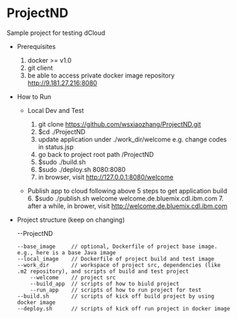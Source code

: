 ProjectND
=========

Sample project for testing dCloud


* Prerequisites
  
  1. docker >= v1.0 
  2. git client
  3. be able to access private docker image repository http://9.181.27.216:8080



* How to Run
  * Local Dev and Test

    1. git clone https://github.com/wsxiaozhang/ProjectND.git
    2. $cd ./ProjectND
    3. update application under ./work_dir/welcome
      e.g. change codes in status.jsp
    4. go back to project root path /ProjectND
    5. $sudo ./build.sh 
    6. $sudo ./deploy.sh 8080:8080
    7. in browser, visit http://127.0.0.1:8080/welcome
  
  * Publish app to cloud
    following above 5 steps to get application build
    6. $sudo ./publish.sh welcome welcome.de.bluemix.cdl.ibm.com
    7. after a while, in brower, visit http://welcome.de.bluemix.cdl.ibm.com 





* Project structure 
  (keep on changing)
  
  --ProjectND
      
      --base_image     // optional, Dockerfile of project base image. e.g., here is a base Java image
      --local_image    // Dockerfile of project build and test image
      --work_dir       // workspace of project src, dependencies (like .m2 repository), and scripts of build and test project
          --welcome    // project src
          --build_app  // scripts of how to biuld project
          --run_app    // scripts of how to run project for test
      --build.sh       // scripts of kick off build project by using docker image
      --deploy.sh      // scripts of kick off run project in docker image
